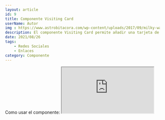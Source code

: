 ```yaml
---
layout: article
id: 9
title: Componente Visiting Card
userName: Autor
img : https://www.astrobitacora.com/wp-content/uploads/2017/09/milky-way.jpg
description: El componente Visiting Card permite añadir una tarjeta de visita. Ideal para hacer una reseña del autor del artículo.
date: 2021/08/26
tags:
    - Redes Sociales
    - Enlaces
category: Componente
---
```


<script>
    import Seo from '$lib/Components/Framework/Seo.svelte';
    import Container from '$lib/Components/Framework/Container.svelte';
    import Column from '$lib/Components/Framework/Column.svelte';
    import { Iframe, Hn, List } from '$lib/Components/Framework/Html/html.js';
    import Signage from '$lib/Components/Framework/Signage.svelte';
    import VisitingCard from '$lib/Components/Framework/VisitingCard.svelte';

    let opciones= [
        'Añade una foto, título y descripción',
        'Completamente adaptativa a todos los dispositivos'
    ];
</script>

<Seo 
    title={title}
    description={description}
    type="website"
    img={img}
/>

<!-- Como usar el componente: -->
<Container class="medium padding">
    <Hn type="h2">Como usar el componente:</Hn>
    <Signage class="default word-break" icon="fas fa-sitemap" text="Directorio: $lib/Components/Framework/VisitingCard.svelte"/>
    <Column class="col-2 text-justify">
        <Iframe title="Código del componente" class="code m-top" src="https://carbon.now.sh/embed/L3mUuQehEr3BJLPDCYjS" />
        <div>
            <p class="text-justify">Importa el componente. Copia y pega el código de ejemplo que te muestro al lado de este mismo texto.</p>
            <List class="li-disc" list={opciones}/>
        </div>
    </Column>
</Container>
<Container class="medium padding">
    <Hn type="h2" class="title">Ejemplos:</Hn>
    <VisitingCard
        src=        "https://s1.eestatic.com/2017/07/14/ciencia/medio-ambiente/medio_ambiente_231238002_39634878_854x640.jpg"
        name=       "Ni nombre"
        surname=    "1º Apellido"
        lastname=   "2º Apellido"
        link=       "https://www.miweb.com/miperfil"
        description="Lorem Ipsum es simplemente el texto de relleno de las imprentas y archivos de texto. Lorem Ipsum ha sido el texto de relleno estándar de las industrias desde el año 1500, cuando un impresor (N. del T. persona que se dedica a la imprenta) desconocido usó una galería de textos y los mezcló de tal manera que logró hacer un libro de textos especimen."
    />
</Container>